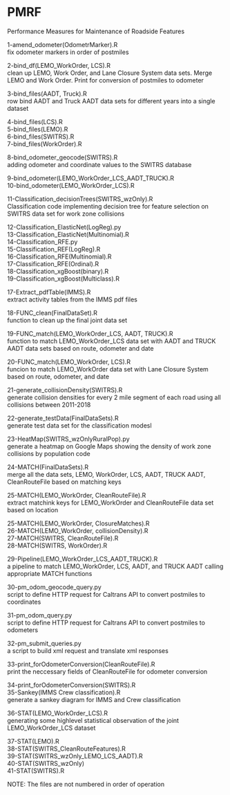 # PMRF
Performance Measures for Maintenance of Roadside Features

1-amend_odometer(OdometrMarker).R\
  fix odometer markers in order of postmiles

2-bind_df(LEMO_WorkOrder, LCS).R\
  clean up LEMO, Work Order, and Lane Closure System data sets. Merge LEMO and Work Order. Print for conversion of postmiles to odometer
  
3-bind_files(AADT, Truck).R\
  row bind AADT and Truck AADT data sets for different years into a single dataset
  
4-bind_files(LCS).R\
5-bind_files(LEMO).R\
6-bind_files(SWITRS).R\
7-bind_files(WorkOrder).R

8-bind_odometer_geocode(SWITRS).R\
  adding odometer and coordinate values to the SWITRS database
  
9-bind_odometer(LEMO_WorkOrder_LCS_AADT_TRUCK).R\
10-bind_odometer(LEMO_WorkOrder_LCS).R

11-Classification_decisionTrees(SWITRS_wzOnly).R\
  Classification code implementing decision tree for feature selection on SWITRS data set for work zone collisions
  
12-Classification_ElasticNet(LogReg).py\
13-Classification_ElasticNet(Multinomial).R\
14-Classification_RFE.py\
15-Classification_REF(LogReg).R\
16-Classification_RFE(Multinomial).R\
17-Classification_RFE(Ordinal).R\
18-Classification_xgBoost(binary).R\
19-Classification_xgBoost(Multiclass).R

17-Extract_pdfTable(IMMS).R\
  extract activity tables from the IMMS pdf files

18-FUNC_clean(FinalDataSet).R\
  function to clean up the final joint data set

19-FUNC_match(LEMO_WorkOrder_LCS, AADT, TRUCK).R\
  function to match LEMO_WorkOrder_LCS data set with AADT and TRUCK AADT data sets based on route, odometer and date
  
20-FUNC_match(LEMO_WorkOrder, LCS).R\
  funcion to match LEMO_WorkOrder data set with Lane Closure System based on route, odometer, and date
  
21-generate_collisionDensity(SWITRS).R\
  generate collision densities for every 2 mile segment of each road using all collisions between 2011-2018
  
22-generate_testData(FinalDataSets).R\
  generate test data set for the classification modesl
  
23-HeatMap(SWITRS_wzOnlyRuralPop).py\
  generate a heatmap on Google Maps showing the density of work zone collisions by population code
  
24-MATCH(FinalDataSets).R\
  merge all the data sets, LEMO, WorkOrder, LCS, AADT, TRUCK AADT, CleanRouteFile based on matching keys
  
25-MATCH(LEMO_WorkOrder, CleanRouteFile).R\
  extract matchink keys for LEMO_WorkOrder and CleanRouteFile data set based on location

25-MATCH(LEMO_WorkOrder, ClosureMatches).R\
26-MATCH(LEMO_WorkOrder, collisionDensity).R\
27-MATCH(SWITRS, CleanRouteFile).R\
28-MATCH(SWITRS, WorkOrder).R

29-Pipeline(LEMO_WorkOrder_LCS_AADT_TRUCK).R\
  a pipeline to match LEMO_WorkOrder, LCS, AADT, and TRUCK AADT calling appropriate MATCH functions

30-pm_odom_geocode_query.py\
  script to define HTTP request for Caltrans API to convert postmiles to coordinates
  
31-pm_odom_query.py\
  script to define HTTP request for Caltrans API to convert postmiles to odometers
  
32-pm_submit_queries.py\
  a script to build xml request and translate xml responses

33-print_forOdometerConversion(CleanRouteFile).R\
  print the neccessary fields of CleanRouteFile for odometer conversion
  
34-print_forOdometerConversion(SWITRS).R\
35-Sankey(IMMS Crew classification).R\
  generate a sankey diagram for IMMS and Crew classification
  
36-STAT(LEMO_WorkOrder_LCS).R\
  generating some highlevel statistical observation of the joint LEMO_WorkOrder_LCS dataset
  
37-STAT(LEMO).R\
38-STAT(SWITRS_CleanRouteFeatures).R\
39-STAT(SWITRS_wzOnly_LEMO_LCS_AADT).R\
40-STAT(SWITRS_wzOnly)\
41-STAT(SWITRS).R

NOTE: The files are not numbered in order of operation